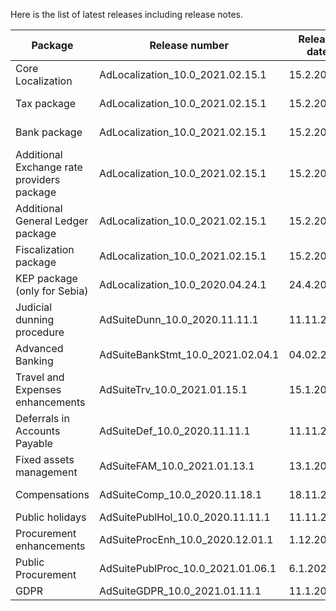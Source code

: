 Here is the list of latest releases including release notes. 


|**Package**  | **Release number** |**Release date**  | **Release notes**|
|--|--|--|--|
|Core Localization  | AdLocalization_10.0_2021.02.15.1 |15.2.2021  | [Release notes](https://ternaprod.sharepoint.com/:x:/r/sites/ERP-Product-Development/_layouts/15/Doc.aspx?sourcedoc=%7B6C8DCB9B-E8EF-4509-A4EB-C2FC57F87DFA%7D&file=Release%20notes%20AdLoc10.xlsx&action=default&mobileredirect=true)  |
|Tax package  | AdLocalization_10.0_2021.02.15.1 |15.2.2021 |[Release notes](https://ternaprod.sharepoint.com/:x:/r/sites/ERP-Product-Development/_layouts/15/Doc.aspx?sourcedoc=%7B6C8DCB9B-E8EF-4509-A4EB-C2FC57F87DFA%7D&file=Release%20notes%20AdLoc10.xlsx&action=default&mobileredirect=true)  |
|Bank package | AdLocalization_10.0_2021.02.15.1 |15.2.2021   |[Release notes](https://ternaprod.sharepoint.com/:x:/r/sites/ERP-Product-Development/_layouts/15/Doc.aspx?sourcedoc=%7B6C8DCB9B-E8EF-4509-A4EB-C2FC57F87DFA%7D&file=Release%20notes%20AdLoc10.xlsx&action=default&mobileredirect=true)  |
|Additional Exchange rate providers package  |AdLocalization_10.0_2021.02.15.1 |15.2.2021   | [Release notes](https://ternaprod.sharepoint.com/:x:/r/sites/ERP-Product-Development/_layouts/15/Doc.aspx?sourcedoc=%7B6C8DCB9B-E8EF-4509-A4EB-C2FC57F87DFA%7D&file=Release%20notes%20AdLoc10.xlsx&action=default&mobileredirect=true) |
|Additional General Ledger package  |AdLocalization_10.0_2021.02.15.1 |15.2.2021  |[Release notes](https://ternaprod.sharepoint.com/:x:/r/sites/ERP-Product-Development/_layouts/15/Doc.aspx?sourcedoc=%7B6C8DCB9B-E8EF-4509-A4EB-C2FC57F87DFA%7D&file=Release%20notes%20AdLoc10.xlsx&action=default&mobileredirect=true)  |
|Fiscalization package  |AdLocalization_10.0_2021.02.15.1 |15.2.2021   |[Release notes](https://ternaprod.sharepoint.com/:x:/r/sites/ERP-Product-Development/_layouts/15/Doc.aspx?sourcedoc=%7B6C8DCB9B-E8EF-4509-A4EB-C2FC57F87DFA%7D&file=Release%20notes%20AdLoc10.xlsx&action=default&mobileredirect=true)  |
|KEP package (only for Sebia) |AdLocalization_10.0_2020.04.24.1  |24.4.2020  |[Release notes](https://ternaprod.sharepoint.com/:x:/r/sites/ERP-Product-Development/_layouts/15/Doc.aspx?sourcedoc=%7B6C8DCB9B-E8EF-4509-A4EB-C2FC57F87DFA%7D&file=Release%20notes%20AdLoc10.xlsx&action=default&mobileredirect=true)  |
|Judicial dunning procedure  |AdSuiteDunn_10.0_2020.11.11.1 |11.11.2020  | [Release notes](https://ternaprod.sharepoint.com/:x:/r/sites/ERP-Product-Development/_layouts/15/Doc.aspx?sourcedoc=%7BC797F66B-C93E-4248-8831-4821B4CEC517%7D&file=Release%20notes%20AdSuiteDunning.xlsx&action=default&mobileredirect=true) |
|Advanced Banking  |AdSuiteBankStmt_10.0_2021.02.04.1  |04.02.2021  |[Release notes](https://ternaprod.sharepoint.com/:x:/r/sites/ERP-Product-Development/_layouts/15/Doc.aspx?sourcedoc=%7B3B0FB985-397F-4FDA-8C56-38CE41820B13%7D&file=Release%20notes%20AdSuiteBankStatements.xlsx&action=default&mobileredirect=true)  |
|Travel and Expenses enhancements  |AdSuiteTrv_10.0_2021.01.15.1  | 15.1.2021 |[Release notes](https://ternaprod.sharepoint.com/:x:/r/sites/ERP-Product-Development/_layouts/15/Doc.aspx?sourcedoc=%7B8573AD0B-2436-4908-87B3-9BF850CC6684%7D&file=Release%20notes%20AdSuiteTRV.xlsx&action=default&mobileredirect=true)  |
|Deferrals in Accounts Payable  |AdSuiteDef_10.0_2020.11.11.1 |11.11.2020 |[Release notes](https://ternaprod.sharepoint.com/:x:/r/sites/ERP-Product-Development/_layouts/15/Doc.aspx?sourcedoc=%7B520A8FAA-1B03-41EF-AA5D-C15DCC9BDD9B%7D&file=Release%20notes%20AdSuiteDeferrals.xlsx&action=default&mobileredirect=true)  |
|Fixed assets management  |AdSuiteFAM_10.0_2021.01.13.1 |13.1.2021  |[Release notes](https://ternaprod.sharepoint.com/:x:/r/sites/ERP-Product-Development/_layouts/15/Doc.aspx?sourcedoc=%7B071EE640-A36C-4130-B32E-2A1EE3073671%7D&file=Release%20notes%20AdSuiteFixedAssetManagement.xlsx&action=default&mobileredirect=true)  |
|Compensations  |AdSuiteComp_10.0_2020.11.18.1 |18.11.2020 | [Release notes](https://ternaprod.sharepoint.com/:x:/r/sites/ERP-Product-Development/_layouts/15/Doc.aspx?sourcedoc=%7B1278742D-10F0-4BF7-9D24-A399905D3138%7D&file=Release%20notes%20AdSuiteCompensations.xlsx&action=default&mobileredirect=true) |
|Public holidays  |AdSuitePublHol_10.0_2020.11.11.1 |11.11.2020|  |
|Procurement enhancements  |AdSuiteProcEnh_10.0_2020.12.01.1  |1.12.2020  |  |
|Public Procurement  |AdSuitePublProc_10.0_2021.01.06.1  | 6.1.2021 |  |
|GDPR |AdSuiteGDPR_10.0_2021.01.11.1 |11.1.2021 |  |
